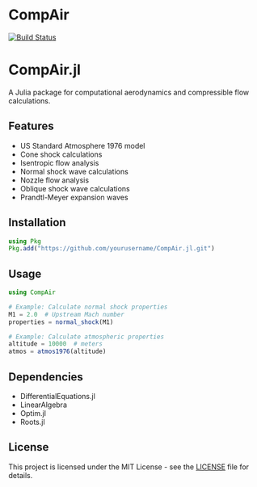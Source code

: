 # CompAir

[![Build Status](https://github.com/seawhanlee/CompAir.jl/actions/workflows/CI.yml/badge.svg?branch=main)](https://github.com/seawhanlee/CompAir.jl/actions/workflows/CI.yml?query=branch%3Amain)

# CompAir.jl

A Julia package for computational aerodynamics and compressible flow calculations.

## Features

- US Standard Atmosphere 1976 model
- Cone shock calculations
- Isentropic flow analysis
- Normal shock wave calculations
- Nozzle flow analysis
- Oblique shock wave calculations
- Prandtl-Meyer expansion waves

## Installation

```julia
using Pkg
Pkg.add("https://github.com/yourusername/CompAir.jl.git")
```

## Usage

```julia
using CompAir

# Example: Calculate normal shock properties
M1 = 2.0  # Upstream Mach number
properties = normal_shock(M1)

# Example: Calculate atmospheric properties
altitude = 10000  # meters
atmos = atmos1976(altitude)
```

## Dependencies

- DifferentialEquations.jl
- LinearAlgebra
- Optim.jl
- Roots.jl

## License

This project is licensed under the MIT License - see the [LICENSE](LICENSE) file for details.

